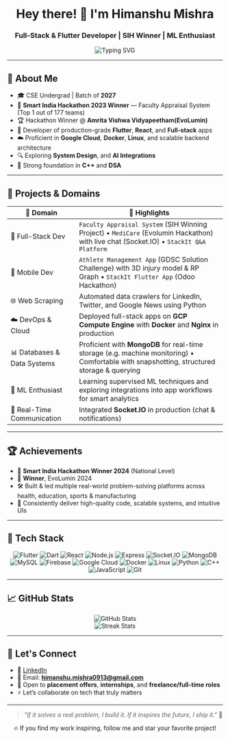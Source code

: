<h1 align="center">Hey there! 👋 I'm Himanshu Mishra</h1>
<h3 align="center">Full-Stack & Flutter Developer | SIH Winner | ML Enthusiast</h3>

<p align="center">
  <img src="https://readme-typing-svg.demolab.com?font=Fira+Code&size=22&duration=3000&pause=1000&color=00FFAA&center=true&vCenter=true&width=600&lines=Full-Stack+%26+Flutter+Developer;SIH+Winner+2023+🏆;ML+Enthusiast+%7C+Open+Source+Contributor;GCP+%7C+Socket.IO+%7C+MongoDB+%7C+Docker" alt="Typing SVG" />
</p>

---

## 🚀 About Me

- 🎓 CSE Undergrad | Batch of **2027**
- 👑 **Smart India Hackathon 2023 Winner** — Faculty Appraisal System (Top 1 out of 177 teams)
- 🏆 Hackathon Winner @ **Amrita Vishwa Vidyapeetham(EvoLumin)**
- 📱 Developer of production-grade **Flutter**, **React**, and **Full-stack** apps
- ☁️ Proficient in **Google Cloud**, **Docker**, **Linux**, and scalable backend architecture
- 🔍 Exploring **System Design**, and **AI Integrations**
- 🧠 Strong foundation in **C++** and **DSA**

---

## 🧠 Projects & Domains

| 💼 Domain | 🌟 Highlights |
|----------|-----------------------------|
| 🚀 Full-Stack Dev | `Faculty Appraisal System` (SIH Winning Project) • `MediCare` (Evolumin Hackathon) with live chat (Socket.IO) • `StackIt Q&A Platform` |
| 📱 Mobile Dev | `Athlete Management App` (GDSC Solution Challenge) with 3D injury model & RP Graph • `StackIt Flutter App` (Odoo Hackathon) |
| 🌐 Web Scraping | Automated data crawlers for LinkedIn, Twitter, and Google News using Python |
| ☁️ DevOps & Cloud | Deployed full-stack apps on **GCP Compute Engine** with **Docker** and **Nginx** in production |
| 📊 Databases & Data Systems | Proficient with **MongoDB** for real-time storage (e.g. machine monitoring) • Comfortable with snapshotting, structured storage & querying |
| 🤖 ML Enthusiast | Learning supervised ML techniques and exploring integrations into app workflows for smart analytics |
| 🔌 Real-Time Communication | Integrated **Socket.IO** in production (chat & notifications)


---

## 🏆 Achievements

- 👑 **Smart India Hackathon Winner 2024** (National Level)  
- 🥇 **Winner**, EvoLumin 2024  
- 🛠 Built & led multiple real-world problem-solving platforms across health, education, sports & manufacturing  
- 🎯 Consistently deliver high-quality code, scalable systems, and intuitive UIs  

---

## 🧰 Tech Stack

<div align="center">

![Flutter](https://img.shields.io/badge/-Flutter-02569B?&logo=flutter)
![Dart](https://img.shields.io/badge/-Dart-0175C2?&logo=dart)
![React](https://img.shields.io/badge/-React-000?&logo=react)
![Node.js](https://img.shields.io/badge/-Node.js-339933?&logo=nodedotjs)
![Express](https://img.shields.io/badge/-Express.js-000000?&logo=express)
![Socket.IO](https://img.shields.io/badge/-Socket.IO-010101?&logo=socket.io)
![MongoDB](https://img.shields.io/badge/-MongoDB-47A248?&logo=mongodb)
![MySQL](https://img.shields.io/badge/-MySQL-4479A1?&logo=mysql)
![Firebase](https://img.shields.io/badge/-Firebase-FFCA28?&logo=firebase)
![Google Cloud](https://img.shields.io/badge/-GCP-4285F4?&logo=googlecloud)
![Docker](https://img.shields.io/badge/-Docker-2496ED?&logo=docker)
![Linux](https://img.shields.io/badge/-Linux-FCC624?&logo=linux)
![Python](https://img.shields.io/badge/-Python-3776AB?&logo=python)
![C++](https://img.shields.io/badge/-C++-00599C?&logo=c%2B%2B)
![JavaScript](https://img.shields.io/badge/-JavaScript-F7DF1E?&logo=javascript)
![Git](https://img.shields.io/badge/-Git-F05032?&logo=git)

</div>


---

## 📈 GitHub Stats

<p align="center">
  <img src="https://github-readme-stats.vercel.app/api?username=himanshu-mishra-27&show_icons=true&theme=tokyonight&count_private=true" alt="GitHub Stats" />
  <br />
  <img src="https://github-readme-streak-stats.herokuapp.com?user=himanshu-mishra-27&theme=tokyonight" alt="Streak Stats" />
</p>

---

## 🤝 Let's Connect

- 🔗 [LinkedIn](https://www.linkedin.com/in/himanshu-mishra-459b882b4/)
- 💌 Email: **himanshu.mishra0913@gmail.com**
- 💼 Open to **placement offers**, **internships**, and **freelance/full-time roles**
- ⚡ Let’s collaborate on tech that truly matters

---

> *"If it solves a real problem, I build it. If it inspires the future, I ship it."* 🚀

<p align="center">
  🔥 If you find my work inspiring, follow me and star your favorite project!  
</p>
